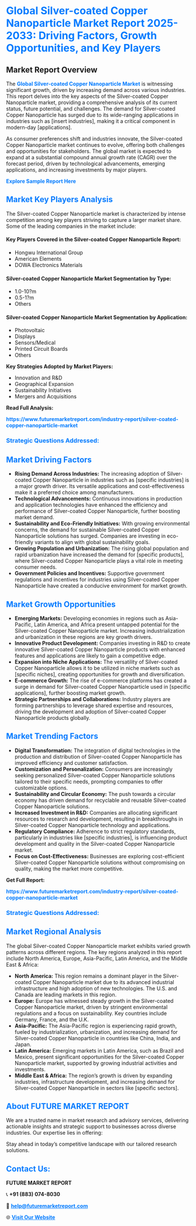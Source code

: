 <h1 style="color: #007BFF;">Global Silver-coated Copper Nanoparticle Market Report 2025-2033: Driving Factors, Growth Opportunities, and Key Players</h1>

<section id="overview">
<h2>Market Report Overview</h2>
<p>The <a href="https://www.futuremarketreport.com/industry-report/silver-coated-copper-nanoparticle-market" style="color: #007BFF; text-decoration: none;"><strong>Global Silver-coated Copper Nanoparticle Market</strong></a> is witnessing significant growth, driven by increasing demand across various industries. This report delves into the key aspects of the Silver-coated Copper Nanoparticle market, providing a comprehensive analysis of its current status, future potential, and challenges. The demand for Silver-coated Copper Nanoparticle has surged due to its wide-ranging applications in industries such as [insert industries], making it a critical component in modern-day [applications].</p>
<p>As consumer preferences shift and industries innovate, the Silver-coated Copper Nanoparticle market continues to evolve, offering both challenges and opportunities for stakeholders. The global market is expected to expand at a substantial compound annual growth rate (CAGR) over the forecast period, driven by technological advancements, emerging applications, and increasing investments by major players.</p>
</section>

<section id="overview">
<p><a href="https://www.futuremarketreport.com/request-sample/reportId=114495" style="color: #007BFF; text-decoration: none;"><strong>Explore Sample Report Here</strong></a></p>
</section>

<section id="key-players">
<h2 style="color: #007BFF;">Market Key Players Analysis</h2>
<p>The Silver-coated Copper Nanoparticle market is characterized by intense competition among key players striving to capture a larger market share. Some of the leading companies in the market include:</p>
<h4>Key Players Covered in the Silver-coated Copper Nanoparticle Report:</h4>
<ul><li>Hongwu International Group</li><li>American Elements</li><li>DOWA Electronics Materials</li></ul>
<h4>Silver-coated Copper Nanoparticle Market Segmentation by Type:</h4>
<ul><li>1.0-10?m</li><li>0.5-1?m</li><li>Others</li></ul>

<h4>Silver-coated Copper Nanoparticle Market Segmentation by Application:</h4>
<ul><li>Photovoltaic</li><li>Displays</li><li>Sensors/Medical</li><li>Printed Circuit Boards</li><li>Others</li></ul>
<p><strong>Key Strategies Adopted by Market Players:</strong></p>
<ul>
<li>Innovation and R&D</li>
<li>Geographical Expansion</li>
<li>Sustainability Initiatives</li>
<li>Mergers and Acquisitions</li>
</ul>
</section>

<section>
<p><strong>Read Full Analysis: </strong></p><a href="https://www.futuremarketreport.com/industry-report/silver-coated-copper-nanoparticle-market" style="color: #007BFF; text-decoration: none;"><strong>https://www.futuremarketreport.com/industry-report/silver-coated-copper-nanoparticle-market</strong></a>
<h3 style="color: #007BFF;">Strategic Questions Addressed:</h3>
</section>

<section id="driving-factors">
<h2 style="color: #007BFF;">Market Driving Factors</h2>
<ul>
<li><strong>Rising Demand Across Industries:</strong> The increasing adoption of Silver-coated Copper Nanoparticle in industries such as [specific industries] is a major growth driver. Its versatile applications and cost-effectiveness make it a preferred choice among manufacturers.</li>
<li><strong>Technological Advancements:</strong> Continuous innovations in production and application technologies have enhanced the efficiency and performance of Silver-coated Copper Nanoparticle, further boosting market demand.</li>
<li><strong>Sustainability and Eco-Friendly Initiatives:</strong> With growing environmental concerns, the demand for sustainable Silver-coated Copper Nanoparticle solutions has surged. Companies are investing in eco-friendly variants to align with global sustainability goals.</li>
<li><strong>Growing Population and Urbanization:</strong> The rising global population and rapid urbanization have increased the demand for [specific products], where Silver-coated Copper Nanoparticle plays a vital role in meeting consumer needs.</li>
<li><strong>Government Policies and Incentives:</strong> Supportive government regulations and incentives for industries using Silver-coated Copper Nanoparticle have created a conducive environment for market growth.</li>
</ul>
</section>

<section id="growth-opportunities">
<h2 style="color: #007BFF;">Market Growth Opportunities</h2>
<ul>
<li><strong>Emerging Markets:</strong> Developing economies in regions such as Asia-Pacific, Latin America, and Africa present untapped potential for the Silver-coated Copper Nanoparticle market. Increasing industrialization and urbanization in these regions are key growth drivers.</li>
<li><strong>Innovative Product Development:</strong> Companies investing in R&D to create innovative Silver-coated Copper Nanoparticle products with enhanced features and applications are likely to gain a competitive edge.</li>
<li><strong>Expansion into Niche Applications:</strong> The versatility of Silver-coated Copper Nanoparticle allows it to be utilized in niche markets such as [specific niches], creating opportunities for growth and diversification.</li>
<li><strong>E-commerce Growth:</strong> The rise of e-commerce platforms has created a surge in demand for Silver-coated Copper Nanoparticle used in [specific applications], further boosting market growth.</li>
<li><strong>Strategic Partnerships and Collaborations:</strong> Industry players are forming partnerships to leverage shared expertise and resources, driving the development and adoption of Silver-coated Copper Nanoparticle products globally.</li>
</ul>
</section>

<section id="trending-factors">
<h2 style="color: #007BFF;">Market Trending Factors</h2>
<ul>
<li><strong>Digital Transformation:</strong> The integration of digital technologies in the production and distribution of Silver-coated Copper Nanoparticle has improved efficiency and customer satisfaction.</li>
<li><strong>Customization and Personalization:</strong> Consumers are increasingly seeking personalized Silver-coated Copper Nanoparticle solutions tailored to their specific needs, prompting companies to offer customizable options.</li>
<li><strong>Sustainability and Circular Economy:</strong> The push towards a circular economy has driven demand for recyclable and reusable Silver-coated Copper Nanoparticle solutions.</li>
<li><strong>Increased Investment in R&D:</strong> Companies are allocating significant resources to research and development, resulting in breakthroughs in Silver-coated Copper Nanoparticle technology and applications.</li>
<li><strong>Regulatory Compliance:</strong> Adherence to strict regulatory standards, particularly in industries like [specific industries], is influencing product development and quality in the Silver-coated Copper Nanoparticle market.</li>
<li><strong>Focus on Cost-Effectiveness:</strong> Businesses are exploring cost-efficient Silver-coated Copper Nanoparticle solutions without compromising on quality, making the market more competitive.</li>
</ul>
</section>

<section>
<p><strong>Get Full Report: </strong></p><a href="https://www.futuremarketreport.com/industry-report/silver-coated-copper-nanoparticle-market" style="color: #007BFF; text-decoration: none;"><strong>https://www.futuremarketreport.com/industry-report/silver-coated-copper-nanoparticle-market</strong></a>
<h3 style="color: #007BFF;">Strategic Questions Addressed:</h3>
</section>


<section id="regional-analysis">
<h2 style="color: #007BFF;">Market Regional Analysis</h2>
<p>The global Silver-coated Copper Nanoparticle market exhibits varied growth patterns across different regions. The key regions analyzed in this report include North America, Europe, Asia-Pacific, Latin America, and the Middle East & Africa:</p>
<ul>
<li><strong>North America:</strong> This region remains a dominant player in the Silver-coated Copper Nanoparticle market due to its advanced industrial infrastructure and high adoption of new technologies. The U.S. and Canada are leading markets in this region.</li>
<li><strong>Europe:</strong> Europe has witnessed steady growth in the Silver-coated Copper Nanoparticle market, driven by stringent environmental regulations and a focus on sustainability. Key countries include Germany, France, and the U.K.</li>
<li><strong>Asia-Pacific:</strong> The Asia-Pacific region is experiencing rapid growth, fueled by industrialization, urbanization, and increasing demand for Silver-coated Copper Nanoparticle in countries like China, India, and Japan.</li>
<li><strong>Latin America:</strong> Emerging markets in Latin America, such as Brazil and Mexico, present significant opportunities for the Silver-coated Copper Nanoparticle market, supported by growing industrial activities and investments.</li>
<li><strong>Middle East & Africa:</strong> The region’s growth is driven by expanding industries, infrastructure development, and increasing demand for Silver-coated Copper Nanoparticle in sectors like [specific sectors].</li>
</ul>
</section>

<footer>
<h2 style="color: #007BFF;">About FUTURE MARKET REPORT</h2>
<p>We are a trusted name in market research and advisory services, delivering actionable insights and strategic support to businesses across diverse industries. Our expertise lies in offering:</p>

<p>Stay ahead in today’s competitive landscape with our tailored research solutions.</p>

<h2 style="color: #007BFF;">Contact Us:</h2>
<p><strong>FUTURE MARKET REPORT</strong></p>
<p>📞 <strong>+91 (883) 074-8030</strong></p>
<p>📧 <strong><a href="mailto:help@futuremarketreport.com" style="color: #007BFF;">help@futuremarketreport.com</a></strong></p>
<p>🌐 <strong><a href="https://www.futuremarketreport.com/" style="color: #007BFF;">Visit Our Website</a></strong></p>
</footer>